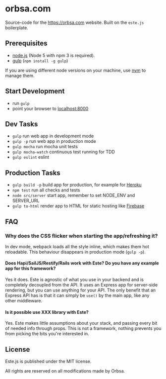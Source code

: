 orbsa.com
=========
Source-code for the https://orbsa.com website. Built on the `este.js`
boilerplate.

## Prerequisites
- [node.js](http://nodejs.org) (Node 5 with npm 3 is required).
- [gulp](http://gulpjs.com/) (`npm install -g gulp`)

If you are using different node versions on your machine, use
[nvm](https://github.com/creationix/nvm) to manage them.

## Start Development

- run `gulp`
- point your browser to [localhost:8000](http://localhost:8000)

## Dev Tasks
- `gulp` run web app in development mode
- `gulp -p` run web app in production mode
- `gulp mocha` run mocha unit tests
- `gulp mocha-watch` continuous test running for TDD
- `gulp eslint` eslint

## Production Tasks
- `gulp build -p` build app for production, for example for [Heroku](https://dashboard.heroku.com/)
- `npm test` run all checks and tests
- `node src/server` start app, remember to set NODE_ENV and SERVER_URL
- `gulp to-html` render app to HTML for static hosting like [Firebase](https://www.firebase.com/features.html#features-hosting)


## FAQ
### Why does the CSS flicker when starting the app/refreshing it?
In dev mode, webpack loads all the style inline, which makes them hot
reloadable. This behaviour disappears in production mode (`gulp -p`).

#### Does Hapi/SailJS/Restify/Rails work with Este? Do you have any example app for this framework?
Yes it does. Este is agnostic of what you use in your backend and is completely
decoupled from the API. It uses an Express app for server-side rendering, but
you can use anything for your API. The only benefit that an Express API has is
that it can simply be `use()` by the main app, like any other middleware.

#### Is it possible use XXX library with Este?
Yes. Este makes little assumptions about your stack, and passing every bit of
needed info through props. This is not a framework, nothing prevents you from
picking the bits you're interested in.

## License
Este.js is published under the MIT license.

All rights are reserved on all modifications made by Orbsa.
